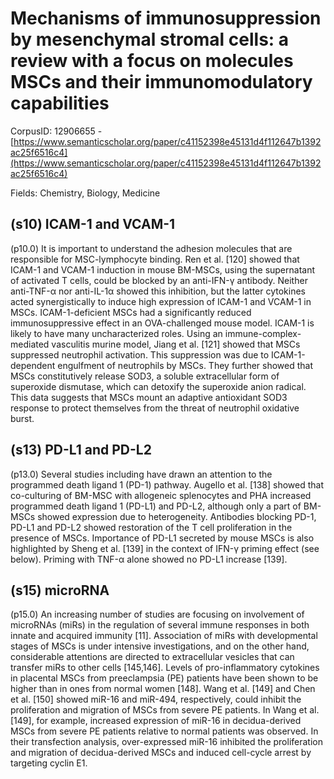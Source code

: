 # Mechanisms of immunosuppression by mesenchymal stromal cells: a review with a focus on molecules MSCs and their immunomodulatory capabilities

CorpusID: 12906655 - [https://www.semanticscholar.org/paper/c41152398e45131d4f112647b1392ac25f6516c4](https://www.semanticscholar.org/paper/c41152398e45131d4f112647b1392ac25f6516c4)

Fields: Chemistry, Biology, Medicine

## (s10) ICAM-1 and VCAM-1
(p10.0) It is important to understand the adhesion molecules that are responsible for MSC-lymphocyte binding. Ren et al. [120] showed that ICAM-1 and VCAM-1 induction in mouse BM-MSCs, using the supernatant of activated T cells, could be blocked by an anti-IFN-γ antibody. Neither anti-TNF-α nor anti-IL-1α showed this inhibition, but the latter cytokines acted synergistically to induce high expression of ICAM-1 and VCAM-1 in MSCs. ICAM-1-deficient MSCs had a significantly reduced immunosuppressive effect in an OVA-challenged mouse model. ICAM-1 is likely to have many uncharacterized roles. Using an immune-complex-mediated vasculitis murine model, Jiang et al. [121] showed that MSCs suppressed neutrophil activation. This suppression was due to ICAM-1-dependent engulfment of neutrophils by MSCs. They further showed that MSCs constitutively release SOD3, a soluble extracellular form of superoxide dismutase, which can detoxify the superoxide anion radical. This data suggests that MSCs mount an adaptive antioxidant SOD3 response to protect themselves from the threat of neutrophil oxidative burst.
## (s13) PD-L1 and PD-L2
(p13.0) Several studies including have drawn an attention to the programmed death ligand 1 (PD-1) pathway. Augello et al. [138] showed that co-culturing of BM-MSC with allogeneic splenocytes and PHA increased programmed death ligand 1 (PD-L1) and PD-L2, although only a part of BM-MSCs showed expression due to heterogeneity. Antibodies blocking PD-1, PD-L1 and PD-L2 showed restoration of the T cell proliferation in the presence of MSCs. Importance of PD-L1 secreted by mouse MSCs is also highlighted by Sheng et al. [139] in the context of IFN-γ priming effect (see below). Priming with TNF-α alone showed no PD-L1 increase [139].
## (s15) microRNA
(p15.0) An increasing number of studies are focusing on involvement of microRNAs (miRs) in the regulation of several immune responses in both innate and acquired immunity [11]. Association of miRs with developmental stages of MSCs is under intensive investigations, and on the other hand, considerable attentions are directed to extracellular vesicles that can transfer miRs to other cells [145,146]. Levels of pro-inflammatory cytokines in placental MSCs from preeclampsia (PE) patients have been shown to be higher than in ones from normal women [148]. Wang et al. [149] and Chen et al. [150] showed miR-16 and miR-494, respectively, could inhibit the proliferation and migration of MSCs from severe PE patients. In Wang et al. [149], for example, increased expression of miR-16 in decidua-derived MSCs from severe PE patients relative to normal patients was observed. In their transfection analysis, over-expressed miR-16 inhibited the proliferation and migration of decidua-derived MSCs and induced cell-cycle arrest by targeting cyclin E1.
